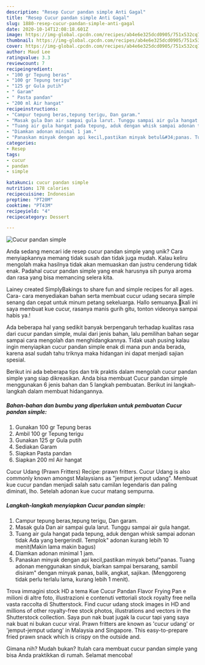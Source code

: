 ```yaml
---
description: "Resep Cucur pandan simple Anti Gagal"
title: "Resep Cucur pandan simple Anti Gagal"
slug: 1880-resep-cucur-pandan-simple-anti-gagal
date: 2020-10-14T12:08:18.601Z
image: https://img-global.cpcdn.com/recipes/ab4e6e325dcd0905/751x532cq70/cucur-pandan-simple-foto-resep-utama.jpg
thumbnail: https://img-global.cpcdn.com/recipes/ab4e6e325dcd0905/751x532cq70/cucur-pandan-simple-foto-resep-utama.jpg
cover: https://img-global.cpcdn.com/recipes/ab4e6e325dcd0905/751x532cq70/cucur-pandan-simple-foto-resep-utama.jpg
author: Maud Lee
ratingvalue: 3.3
reviewcount: 7
recipeingredient:
- "100 gr Tepung beras"
- "100 gr Tepung terigu"
- "125 gr Gula putih"
- " Garam"
- " Pasta pandan"
- "200 ml Air hangat"
recipeinstructions:
- "Campur tepung beras,tepung terigu, Dan garam."
- "Masak gula Dan air sampai gula larut. Tunggu sampai air gula hangat."
- "Tuang air gula hangat pada tepung, aduk dengan whisk sampai adonan tidak Ada yang bergerindil. Templok&#34; adonan kurang lebih 10 menit(Makin lama makin bagus)"
- "Diamkan adonan minimal 1 jam."
- "Panaskan minyak dengan api kecil,pastikan minyak betul&#34;panas. Tuang adonan menggunakan sinduk, biarkan sampai bersarang, sambil disiram&#34; dengan minyak panas, balik, angkat, sajikan. (Menggoreng tidak perlu terlalu lama, kurang lebih 1 menit)."
categories:
- Resep
tags:
- cucur
- pandan
- simple

katakunci: cucur pandan simple 
nutrition: 178 calories
recipecuisine: Indonesian
preptime: "PT20M"
cooktime: "PT43M"
recipeyield: "4"
recipecategory: Dessert

---
```



![Cucur pandan simple](https://img-global.cpcdn.com/recipes/ab4e6e325dcd0905/751x532cq70/cucur-pandan-simple-foto-resep-utama.jpg)

Anda sedang mencari ide resep cucur pandan simple yang unik? Cara menyiapkannya memang tidak susah dan tidak juga mudah. Kalau keliru mengolah maka hasilnya tidak akan memuaskan dan justru cenderung tidak enak. Padahal cucur pandan simple yang enak harusnya sih punya aroma dan rasa yang bisa memancing selera kita.

Lainey created SimplyBakings to share fun and simple recipes for all ages. Cara- cara menyediakan bahan serta membuat cucur udang secara simple senang dan cepat untuk minum petang sekeluarga. Hallo semuanya.🙌kali ini saya membuat kue cucur, rasanya manis gurih gitu, tonton videonya sampai habis ya.!

Ada beberapa hal yang sedikit banyak berpengaruh terhadap kualitas rasa dari cucur pandan simple, mulai dari jenis bahan, lalu pemilihan bahan segar sampai cara mengolah dan menghidangkannya. Tidak usah pusing kalau ingin menyiapkan cucur pandan simple enak di mana pun anda berada, karena asal sudah tahu triknya maka hidangan ini dapat menjadi sajian spesial.


Berikut ini ada beberapa tips dan trik praktis dalam mengolah cucur pandan simple yang siap dikreasikan. Anda bisa membuat Cucur pandan simple menggunakan 6 jenis bahan dan 5 langkah pembuatan. Berikut ini langkah-langkah dalam membuat hidangannya.

<!--inarticleads1-->

##### Bahan-bahan dan bumbu yang diperlukan untuk pembuatan Cucur pandan simple:

1. Gunakan 100 gr Tepung beras
1. Ambil 100 gr Tepung terigu
1. Gunakan 125 gr Gula putih
1. Sediakan  Garam
1. Siapkan  Pasta pandan
1. Siapkan 200 ml Air hangat


Cucur Udang (Prawn Fritters) Recipe: prawn fritters. Cucur Udang is also commonly known amongst Malaysians as &#34;jemput jemput udang&#34;. Membuat kue cucur pandan menjadi salah satu camilan legendaris dan paling diminati, lho. Setelah adonan kue cucur matang sempurna. 

<!--inarticleads2-->

##### Langkah-langkah menyiapkan Cucur pandan simple:

1. Campur tepung beras,tepung terigu, Dan garam.
1. Masak gula Dan air sampai gula larut. Tunggu sampai air gula hangat.
1. Tuang air gula hangat pada tepung, aduk dengan whisk sampai adonan tidak Ada yang bergerindil. Templok&#34; adonan kurang lebih 10 menit(Makin lama makin bagus)
1. Diamkan adonan minimal 1 jam.
1. Panaskan minyak dengan api kecil,pastikan minyak betul&#34;panas. Tuang adonan menggunakan sinduk, biarkan sampai bersarang, sambil disiram&#34; dengan minyak panas, balik, angkat, sajikan. (Menggoreng tidak perlu terlalu lama, kurang lebih 1 menit).


Trova immagini stock HD a tema Kue Cucur Pandan Flavor Frying Pan e milioni di altre foto, illustrazioni e contenuti vettoriali stock royalty free nella vasta raccolta di Shutterstock. Find cucur udang stock images in HD and millions of other royalty-free stock photos, illustrations and vectors in the Shutterstock collection. Saya pun nak buat jugak la cucur tapi yang saya nak buat ni bukan cucur viral. Prawn fritters are known as &#39;cucur udang&#39; or &#39;jemput-jemput udang&#39; in Malaysia and Singapore. This easy-to-prepare fried prawn snack which is crispy on the outside and. 

Gimana nih? Mudah bukan? Itulah cara membuat cucur pandan simple yang bisa Anda praktikkan di rumah. Selamat mencoba!
